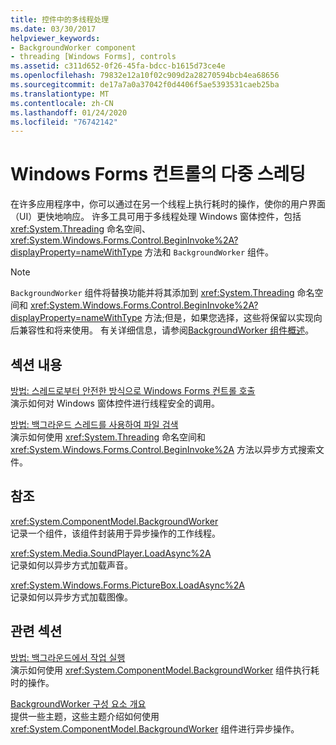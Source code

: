 ```yaml
---
title: 控件中的多线程处理
ms.date: 03/30/2017
helpviewer_keywords:
- BackgroundWorker component
- threading [Windows Forms], controls
ms.assetid: c311d652-0f26-45fa-bdcc-b1615d73ce4e
ms.openlocfilehash: 79832e12a10f02c909d2a28270594bcb4ea68656
ms.sourcegitcommit: de17a7a0a37042f0d4406f5ae5393531caeb25ba
ms.translationtype: MT
ms.contentlocale: zh-CN
ms.lasthandoff: 01/24/2020
ms.locfileid: "76742142"
---
```

# <a name="multithreading-in-windows-forms-controls"></a>Windows Forms 컨트롤의 다중 스레딩
在许多应用程序中，你可以通过在另一个线程上执行耗时的操作，使你的用户界面（UI）更快地响应。 许多工具可用于多线程处理 Windows 窗体控件，包括 <xref:System.Threading> 命名空间、<xref:System.Windows.Forms.Control.BeginInvoke%2A?displayProperty=nameWithType> 方法和 `BackgroundWorker` 组件。  
  
> [!NOTE]
> `BackgroundWorker` 组件将替换功能并将其添加到 <xref:System.Threading> 命名空间和 <xref:System.Windows.Forms.Control.BeginInvoke%2A?displayProperty=nameWithType> 方法;但是，如果您选择，这些将保留以实现向后兼容性和将来使用。 有关详细信息，请参阅[BackgroundWorker 组件概述](backgroundworker-component-overview.md)。  
  
## <a name="in-this-section"></a>섹션 내용  
 [방법: 스레드로부터 안전한 방식으로 Windows Forms 컨트롤 호출](how-to-make-thread-safe-calls-to-windows-forms-controls.md)  
 演示如何对 Windows 窗体控件进行线程安全的调用。  
  
 [방법: 백그라운드 스레드를 사용하여 파일 검색](how-to-use-a-background-thread-to-search-for-files.md)  
 演示如何使用 <xref:System.Threading> 命名空间和 <xref:System.Windows.Forms.Control.BeginInvoke%2A> 方法以异步方式搜索文件。  
  
## <a name="reference"></a>참조  
 <xref:System.ComponentModel.BackgroundWorker>  
 记录一个组件，该组件封装用于异步操作的工作线程。  
  
 <xref:System.Media.SoundPlayer.LoadAsync%2A>  
 记录如何以异步方式加载声音。  
  
 <xref:System.Windows.Forms.PictureBox.LoadAsync%2A>  
 记录如何以异步方式加载图像。  
  
## <a name="related-sections"></a>관련 섹션  
 [방법: 백그라운드에서 작업 실행](how-to-run-an-operation-in-the-background.md)  
 演示如何使用 <xref:System.ComponentModel.BackgroundWorker> 组件执行耗时的操作。  
  
 [BackgroundWorker 구성 요소 개요](backgroundworker-component-overview.md)  
 提供一些主题，这些主题介绍如何使用 <xref:System.ComponentModel.BackgroundWorker> 组件进行异步操作。
